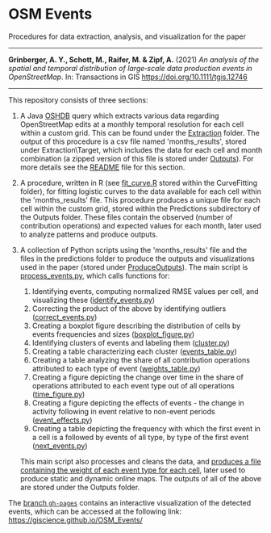 # OSM Events

Procedures for data extraction, analysis, and visualization for the paper

---

**Grinberger, A. Y., Schott, M., Raifer, M. & Zipf, A.** (2021) _An analysis of the spatial and temporal distribution of large‐scale data production events in OpenStreetMap_. In: Transactions in GIS https://doi.org/10.1111/tgis.12746 

---

This repository consists of three sections:
1. A Java [OSHDB](https://heigit.org/big-spatial-data-analytics-en/ohsome/) query which extracts various data regarding OpenStreetMap edits at a monthly temporal resolution for each cell within a custom grid. This can be found under the [Extraction](https://github.com/GIScience/OSM_Events/tree/main/Extraction) folder. The output of this procedure is a csv file named 'months_results', stored under Extraction\Target, which includes the data for each cell and month combination (a zipped version of this file is stored under [Outputs](https://github.com/GIScience/OSM_Events/tree/main/Outputs)). For more details see the [README](https://github.com/GIScience/OSM_Events/blob/main/Extraction/README.md) file for this section.
2. A procedure, written in R (see [fit_curve.R](https://github.com/GIScience/OSM_Events/blob/main/CurveFitting/fit_curve.R) stored within the CurveFitting folder), for fitting logistic curves to the data available for each cell within the 'months_results' file. This procedure produces a unique file for each cell within the custom grid, stored within the Predictions subdirectory of the Outputs folder. These files contain the observed (number of contribution operations) and expected values for each month, later used to analyze patterns and produce outputs.
3. A collection of Python scripts using the 'months_results' file and the files in the predictions folder to produce the outputs and visualizations used in the paper (stored under [ProduceOutputs](https://github.com/GIScience/OSM_Events/blob/main/ProduceOutputs)). The main script is [process_events.py](https://github.com/GIScience/OSM_Events/blob/main/ProduceOutputs/process_events.py), which calls functions for:
    1. Identifying events, computing normalized RMSE values per cell, and visualizing these ([identify_events.py](https://github.com/GIScience/OSM_Events/blob/main/ProduceOutputs/identify_events.py))
    2. Correcting the product of the above by identifying outliers ([correct_events.py](https://github.com/GIScience/OSM_Events/blob/main/ProduceOutputs/correct_events.py))
    3. Creating a boxplot figure describing the distribution of cells by events frequencies and sizes ([boxplot_figure.py](https://github.com/GIScience/OSM_Events/blob/main/ProduceOutputs/boxplot_figure.py))
    4. Identifying clusters of events and labeling them ([cluster.py](https://github.com/GIScience/OSM_Events/blob/main/ProduceOutputs/cluster.py))
    5. Creating a table characterizing each cluster ([events_table.py](https://github.com/GIScience/OSM_Events/blob/main/ProduceOutputs/events_table.py))
    6. Creating a table analyzing the share of all contribution operations attributed to each type of event ([weights_table.py](https://github.com/GIScience/OSM_Events/blob/main/ProduceOutputs/weights_table.py))
    7. Creating a figure depicting the change over time in the share of operations attributed to each event type out of all operations ([time_figure.py](https://github.com/GIScience/OSM_Events/blob/main/ProduceOutputs/time_figure.py))
    8. Creating a figure depicting the effects of events - the change in activity following in event relative to non-event periods ([event_effects.py](https://github.com/GIScience/OSM_Events/blob/main/ProduceOutputs/event_effects.py))
    9. Creating a table depicting the frequency with which the first event in a cell is a followed by events of all type, by type of the first event ([next_events.py](https://github.com/GIScience/OSM_Events/blob/main/ProduceOutputs/next_events.py))

    This main script also processes and cleans the data, and [produces a file containing the weight of each event type for each cell](https://github.com/GIScience/OSM_Events/blob/main/ProduceOutputs/process_events.py#L82-L90), later used to produce static and dynamic online maps. The outputs of all of the above are stored under the Outputs folder.

The [branch `gh-pages`](https://github.com/GIScience/OSM_Events/tree/gh-pages) contains an interactive visualization of the detected events, which can be accessed at the following link: https://giscience.github.io/OSM_Events/

